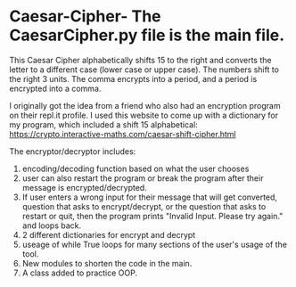 # Caesar-Cipher- The CaesarCipher.py file is the main file.
This Caesar Cipher alphabetically shifts 15 to the right and converts the letter to a different case (lower
case or upper case). The numbers shift to the right 3 units. The comma encrypts into a period, and a period 
is encrypted into a comma. 

I originally got the idea from a friend who also had an encryption program on their repl.it profile. I used 
this website to come up with a dictionary for my program, which included a shift 15 alphabetical: 
https://crypto.interactive-maths.com/caesar-shift-cipher.html

The encryptor/decryptor includes: 
1. encoding/decoding function based on what the user chooses
2. user can also restart the program or break the program after their message is encrypted/decrypted.
3. If user enters a wrong input for their message that will get converted, question that asks to encrypt/decrypt, 
or the question that asks to restart or quit, then the program prints "Invalid Input. Please try again." and loops
back.
4. 2 different dictionaries for encrypt and decrypt
5. useage of while True loops for many sections of the user's usage of the tool.
6. New modules to shorten the code in the main.
7. A class added to practice OOP.
